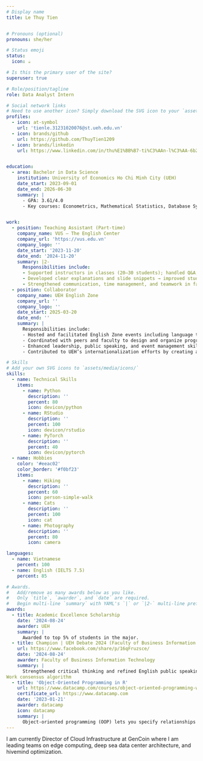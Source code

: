 ```yaml
---
# Display name
title: Le Thuy Tien


# Pronouns (optional)
pronouns: she/her

# Status emoji
status:
  icon: ☕️

# Is this the primary user of the site?
superuser: true

# Role/position/tagline
role: Data Analyst Intern

# Social network links
# Need to use another icon? Simply download the SVG icon to your `assets/media/icons/` folder.
profiles:
  - icon: at-symbol
    url: 'tienle.31231020076@st.ueh.edu.vn'
  - icon: brands/github
    url: https://github.com/ThuyTien1209
  - icon: brands/linkedin
    url: https://www.linkedin.com/in/thu%E1%BB%B7-ti%C3%AAn-l%C3%AA-6b2750357/


education:
  - area: Bachelor in Data Science
    institution: University of Economics Ho Chi Minh City (UEH)
    date_start: 2023-09-01
    date_end: 2026-06-30
    summary: |
      - GPA: 3.61/4.0 
      - Key courses: Econometrics, Mathematical Statistics, Database Systems, Data Structures & Algorithms, Artificial Intelligence, Machine Learning.


work:
  - position: Teaching Assistant (Part-time)
    company_name: VUS – The English Center
    company_url: 'https://vus.edu.vn'
    company_logo: ''
    date_start: '2023-11-20'
    date_end: '2024-11-20'
    summary: |2-
      Responsibilities include:
      - Supported instructors in classes (20–30 students); handled Q&A, grading, and class logistics.
      - Developed clear explanations and slide snippets → improved student comprehension & engagement.
      - Strengthened communication, time management, and teamwork in fast-paced environment.
  - position: Collaborator
    company_name: UEH English Zone
    company_url: ''
    company_logo: ''
    date_start: 2025-03-20
    date_end: ''
    summary: |
      Responsibilities include:
      - Hosted and facilitated English Zone events including language talks, cultural exchange sessions, and interactive activities.
      - Coordinated with peers and faculty to design and organize programs that attracted diverse student participation.
      - Enhanced leadership, public speaking, and event management skills in an English-only environment.
      - Contributed to UEH’s internationalization efforts by creating an engaging space for students to practice English and build cross-cultural connections.

# Skills
# Add your own SVG icons to `assets/media/icons/`
skills:
  - name: Technical Skills
    items:
      - name: Python
        description: ''
        percent: 80
        icon: devicon/python
      - name: RStudio
        description: ''
        percent: 100
        icon: devicon/rstudio
      - name: PyTorch
        description: ''
        percent: 40
        icon: devicon/pytorch
  - name: Hobbies
    color: '#eeac02'
    color_border: '#f0bf23'
    items:
      - name: Hiking
        description: ''
        percent: 60
        icon: person-simple-walk
      - name: Cats
        description: ''
        percent: 100
        icon: cat
      - name: Photography
        description: ''
        percent: 80
        icon: camera

languages:
  - name: Vietnamese
    percent: 100
  - name: English (IELTS 7.5)
    percent: 85

# Awards.
#   Add/remove as many awards below as you like.
#   Only `title`, `awarder`, and `date` are required.
#   Begin multi-line `summary` with YAML's `|` or `|2-` multi-line prefix and indent 2 spaces below.
awards:
  - title: Academic Excellence Scholarship
    date: '2024-08-24'
    awarder: UEH
    summary: |
      Awarded to top 5% of students in the major.
  - title: Champion | UEH Debate 2024 (Faculty of Business Information Technology)
    url: https://www.facebook.com/share/p/16qFruzsce/
    date: '2024-08-24'
    awarder: Faculty of Business Information Technology
    summary: |
      Strengthened critical thinking and refined English public speaking through competitive debating in an academic league.
Work consensus algorithm
  - title: 'Object-Oriented Programming in R'
    url: https://www.datacamp.com/courses/object-oriented-programming-with-s3-and-r6-in-r
    certificate_url: https://www.datacamp.com
    date: '2023-01-21'
    awarder: datacamp
    icon: datacamp
    summary: |
      Object-oriented programming (OOP) lets you specify relationships between functions and the objects that they can act on, helping you manage complexity in your code. This is an intermediate level course, providing an introduction to OOP, using the S3 and R6 systems. S3 is a great day-to-day R programming tool that simplifies some of the functions that you write. R6 is especially useful for industry-specific analyses, working with web APIs, and building GUIs.
---
```


I am currently Director of Cloud Infrastructure at GenCoin where I am leading teams on edge computing, deep sea data center architecture, and hivemind optimization.
